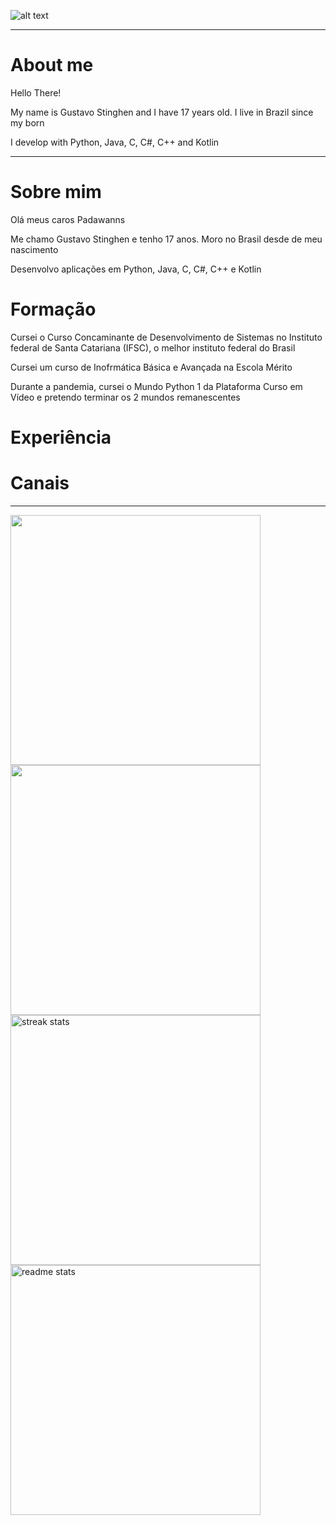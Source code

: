 ![alt text](https://blog.codeweek.eu/wp-content/uploads/2023/05/May-the-Code-be-with-you-image-Star-Wars-Day-Code-Week.jpg)

<hr>

<h1>About me</h1>

<p>Hello There!</p>

<p>My name is Gustavo Stinghen and I have 17 years old. I live in Brazil since my born </p>
<p>I develop with Python, Java, C, C#, C++ and Kotlin</p>

<hr>

<h1>Sobre mim</h1>

<p>Olá meus caros Padawanns</p>

<p>Me chamo Gustavo Stinghen e tenho 17 anos. Moro no Brasil desde de meu nascimento</p>
<p>Desenvolvo aplicações em Python, Java, C, C#, C++ e Kotlin</p>

<h1>Formação</h1>

<p>Cursei o Curso Concaminante de Desenvolvimento de Sistemas no Instituto federal de Santa Catariana (IFSC), o melhor instituto federal do Brasil</p>
<p>Cursei um curso de Inofrmática Básica e Avançada na Escola Mérito</p>
<p>Durante a pandemia, cursei o Mundo Python 1 da Plataforma Curso em Vídeo e pretendo terminar os 2 mundos remanescentes</p>

<h1>Experiência</h1>

<h1>Canais</h1>

<hr>

<div align="left"> 
<img width=400 src="https://github-readme-stats.vercel.app/api?username=GustavoBrDev&show_icons=true&theme=vision-friendly-dark" />
<img width=400 src= "https://github-readme-stats.vercel.app/api?username=GustavoBrDev&show_icons=true&theme=vision-friendly-dark&locale=pt-br"/>
<br>
<img width="400"  src="https://github-readme-stats.vercel.app/api/top-langs/?username=GustavoBrDev&layout=pie" alt="streak stats" style="margin: 0" />
<img width="400"  src="https://github-readme-stats.vercel.app/api/top-langs/?username=GustavoBrDev&layout=pie&locale=pt-br" alt="readme stats" style="margin: 0" /> 
</div>



<div style="display:flex;flex-direction:row;justify-content:center;">
    
</div>

<!---

![Anurag's GitHub stats](https://github-readme-stats.vercel.app/api?username=GustavoBrDev&show_icons=true&theme=vision-friendly-dark) 
![Anurag's GitHub stats](https://github-readme-stats.vercel.app/api?username=GustavoBrDev&show_icons=true&theme=vision-friendly-dark&locale=pt-br)

![Top Langs](https://github-readme-stats.vercel.app/api/top-langs/?username=GustavoBrDev&layout=pie)
![Top Langs](https://github-readme-stats.vercel.app/api/top-langs/?username=GustavoBrDev&layout=pie&locale=pt-br)


- 👋 Hi, I’m Gustavo and I'am from Brazil
- 👀 I’m interested in learning more in general and especially about game development and artificial intelligence/robotics
- 🌱 I’m currently learning Python, Java, HTML and CSS
- 💞️ I’m trying to do a Python chat bot
- 📫 How to reach me: send a email to gustavo.s041@aluno.ifsc.edu.br


GustavoBrDev/GustavoBrDev is a ✨ special ✨ repository because its `README.md` (this file) appears on your GitHub profile.
You can click the Preview link to take a look at your changes.

[Anurag's GitHub stats](https://github-readme-stats.vercel.app/api?username=GustavoBrDev)](https://github.com/anuraghazra/github-readme-stats)


![C](https://img.shields.io/badge/c-%2300599C.svg?logo=c&logoColor=white)
![CSS3](https://img.shields.io/badge/css3-%231572B6.svg?logo=css3&logoColor=white)
![HTML5](https://img.shields.io/badge/html5-%23E34F26.svg?logo=html5&logoColor=white)
![Java](https://img.shields.io/badge/java-%23ED8B00.svg?logo=java&logoColor=white)
![Python](https://img.shields.io/badge/python-3670A0?logo=python&logoColor=ffdd54)

--->
